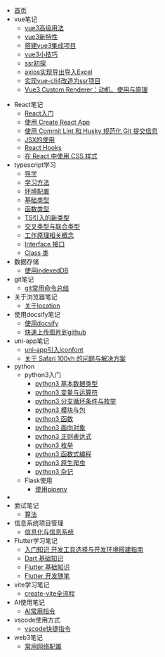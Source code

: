 * [首页](/README)    <!-- 对应 README.md -->
* vue笔记 <!-- 对应 articles/vue -->
	- [vue3高级用法](articles/vue/vue高级用法)
	- [vue3新特性](/articles/vue/vue3新特性.md)
	- [搭建vue3集成项目](/articles/vue/搭建vue3集成项目.md)
	- [vue3小技巧](/articles/vue/vue3小技巧)
	- [ssr初探](/articles/vue/ssr初探)
	- [axios实现导出导入Excel](/articles/vue/axios实现导出导入Excel)
	- [实现vue-cli4改造为ssr项目](/articles/vue/实现vue-cli4改造为ssr项目)
	- [Vue3 Custom Renderer：动机、使用与原理](/articles/vue/Vue3CustomRenderer：动机、使用与原理)
- React笔记 <!-- 对应 articles/react -->
	- [React入门](/articles/react/React入门)
	- [使用 Create React App](使用%20Create%20React%20App.md)
	- [使用 Commit Lint 和 Husky 规范化 Git 提交信息](/articles/react/使用%20Commit%20Lint%20和%20Husky%20规范化%20Git%20提交信息)
	- [JSX的使用](/articles/react/JSX的使用)
	- [React Hooks](/articles/react/React%20Hooks)
	- [在 React 中使用 CSS 样式](/articles/react/在%20React%20中使用%20CSS%20样式)
- typescript学习
	- [导学](articles/typescript/导学.md)
	- [学习方法](articles/typescript/01-学习方法.md)
	- [环境配置](articles/typescript/02-环境配置.md)
	- [基础类型](articles/typescript/03-基础类型.md)
	- [函数类型](articles/typescript/04-函数类型.md)
	- [TS引入的新类型](articles/typescript/05-TS引入的新类型.md)
	- [交叉类型与联合类型](articles/typescript/06-交叉类型与联合类型.md)
	- [工作原理相关概念](articles/typescript/07-工作原理相关概念.md)
	- [Interface 接口](articles/typescript/08-Interface接口.md)
	- [Class 类](articles/typescript/09-Class类.md)
- 数据存储
	- [使用indexedDB](articles/storage/使用indexedDB)
- git笔记 <!-- 对应 articles/git -->
	- [git常用命令总结](articles/git/git常用命令总结)
- 关于浏览器笔记<!-- 对应 articles/browser -->
	- [关于location](articles/browser/关于location)
- 使用docsify笔记<!-- 对应 articles/docsify -->
	- [使用docsify](articles/docsify/使用docsify)
	- [快速上传图片到github](articles/docsify/快速上传图片到github)
- uni-app笔记
	- [uni-app引入iconfont](articles/uni-app/uni-app引入iconfont)
	- [关于 Safari 100vh 的问题与解决方案](articles/uni-app/关于Safari100vh的问题与解决方案)
- python<!-- 对应 articles/python -->
	- python3入门
		- [python3 基本数据类型](articles/python/python3入门/python3%20基本数据类型.md)
		- [python3 变量与运算符](articles/python/python3入门/python3%20变量与运算符.md)
		- [python3 分支循环条件与枚举](articles/python/python3入门/python3%20分支循环条件与枚举.md)
		- [python3 模块与包](articles/python/python3入门/python3%20模块与包.md)
		- [python3 函数](articles/python/python3入门/python3%20函数.md)
		- [python3 面向对象](articles/python/python3入门/python3%20面向对象.md)
		- [python3 正则表达式](articles/python/python3入门/python3%20正则表达式.md)
		- [python3 枚举](articles/python/python3入门/python3%20枚举.md)
		- [python3 函数式编程](articles/python/python3入门/python3%20函数式编程.md)
		- [python3 原生爬虫](articles/python/python3入门/python3%20原生爬虫.md)
		- [python3 杂记](articles/python/python3入门/python3%20杂记.md)
	- Flask使用
		- [使用pipenv](articles/python/Flask/使用pipenv.md)
- <!-- 高等数学
	- [Obsidan之数学公式的输入](articles/mathematics/Obsidan之数学公式的输入.md)
	- [函数](articles/mathematics/函数.md)
	- [极限](articles/mathematics/极限.md)
	- [导数](articles/mathematics/导数.md)
	- [积分](articles/mathematics/积分.md)
	- [多元函数](articles/mathematics/##%20多元函数.md) -->
- 面试笔记
	- [算法](articles/interview/算法.md)
- 信息系统项目管理
	- [信息化与信息系统](articles/Information/信息化与信息系统.md)
- Flutter学习笔记
	- [入门知识 开发工具选择与开发环境搭建指南](articles/flutter/入门知识%20开发工具选择与开发环境搭建指南.md)
	- [Dart 基础知识](articles/flutter/Dart%20基础知识.md)
	- [Flutter 基础知识](articles/flutter/Flutter%20基础知识.md)
	- [Flutter 开发随笔](articles/flutter/Flutter%20开发随笔.md)
- vite学习笔记
	- [create-vite全流程](articles/vite/create-vite全流程.md)
- AI使用笔记
	- [AI常用指令](articles/AI/AI常用指令.md)
- vscode使用方式
	- [vscode快捷指令](articles/vscode/vscode快捷指令.md)
- web3笔记 <!-- 对应 articles/web3 -->
	- [常用网络配置](articles/web3/常用网络配置)